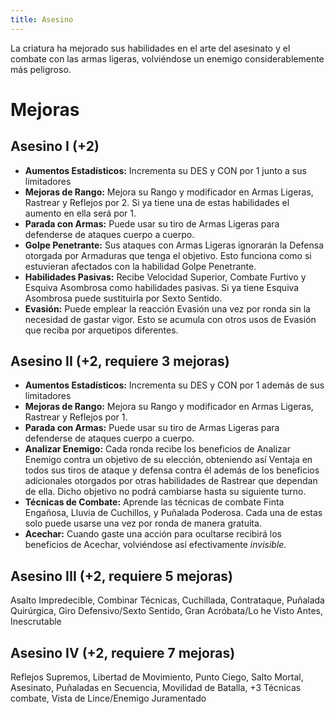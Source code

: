 ```yaml
---
title: Asesino
---
```


La criatura ha mejorado sus habilidades en el arte del asesinato y el combate con las armas ligeras, volviéndose un enemigo considerablemente más peligroso. 

# Mejoras

## Asesino I (+2)

- **Aumentos Estadísticos:** Incrementa su DES y CON por 1 junto a sus limitadores
- **Mejoras de Rango:** Mejora su Rango y modificador en Armas Ligeras, Rastrear y Reflejos por 2. Si ya tiene una de estas habilidades el aumento en ella será por 1. 
- **Parada con Armas:** Puede usar su tiro de Armas Ligeras para defenderse de ataques cuerpo a cuerpo.
- **Golpe Penetrante:** Sus ataques con Armas Ligeras ignorarán la Defensa otorgada por Armaduras que tenga el objetivo. Esto funciona como si estuvieran afectados con la habilidad Golpe Penetrante.
- **Habilidades Pasivas:** Recibe Velocidad Superior, Combate Furtivo y Esquiva Asombrosa como habilidades pasivas. Si ya tiene Esquiva Asombrosa puede sustituirla por Sexto Sentido.
- **Evasión:** Puede emplear la reacción Evasión una vez por ronda sin la necesidad de gastar vigor. Esto se acumula con otros usos de Evasión que reciba por arquetipos diferentes.

## Asesino II (+2, requiere 3 mejoras)

- **Aumentos Estadísticos:** Incrementa su DES y CON por 1 además de sus limitadores
- **Mejoras de Rango:** Mejora su Rango y modificador en Armas Ligeras, Rastrear y Reflejos por 1. 
- **Parada con Armas:** Puede usar su tiro de Armas Ligeras para defenderse de ataques cuerpo a cuerpo.
- **Analizar Enemigo:** Cada ronda recibe los beneficios de Analizar Enemigo contra un objetivo de su elección, obteniendo así Ventaja en todos sus tiros de ataque y defensa contra él además de los beneficios adicionales otorgados por otras habilidades de Rastrear que dependan de ella. Dicho objetivo no podrá cambiarse hasta su siguiente turno.
- **Técnicas de Combate:** Aprende las técnicas de combate Finta Engañosa, Lluvia de Cuchillos, y Puñalada Poderosa. Cada una de estas solo puede usarse una vez por ronda de manera gratuita.
- **Acechar:** Cuando gaste una acción para ocultarse recibirá los beneficios de Acechar, volviéndose así efectivamente *invisible*.

## Asesino III (+2, requiere 5 mejoras)

Asalto Impredecible, Combinar Técnicas, Cuchillada, Contrataque, Puñalada Quirúrgica, Giro Defensivo/Sexto Sentido, Gran Acróbata/Lo he Visto Antes, Inescrutable

## Asesino IV (+2, requiere 7 mejoras)

Reflejos Supremos, Libertad de Movimiento, Punto Ciego, Salto Mortal, Asesinato, Puñaladas en Secuencia, Movilidad de Batalla, +3 Técnicas combate, Vista de Lince/Enemigo Juramentado